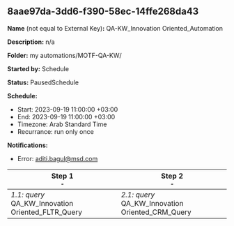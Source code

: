 ## 8aae97da-3dd6-f390-58ec-14ffe268da43

**Name** (not equal to External Key)**:** QA-KW_Innovation Oriented_Automation

**Description:** n/a

**Folder:** my automations/MOTF-QA-KW/

**Started by:** Schedule

**Status:** PausedSchedule

**Schedule:**

* Start: 2023-09-19 11:00:00 +03:00
* End: 2023-09-19 11:00:00 +03:00
* Timezone: Arab Standard Time
* Recurrance: run only once

**Notifications:**

* Error: aditi.bagul@msd.com

| Step 1<br>_<small>-</small>_ | Step 2<br>_<small>-</small>_ |
| --- | --- |
| _1.1: query_<br>QA_KW_Innovation Oriented_FLTR_Query | _2.1: query_<br>QA_KW_Innovation Oriented_CRM_Query |
